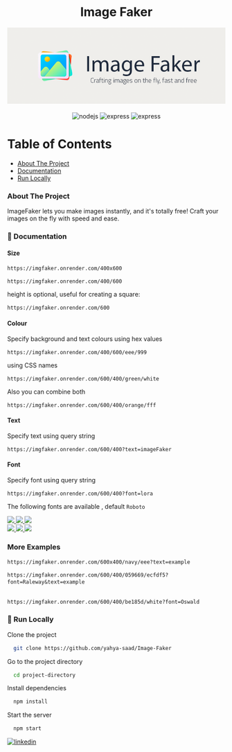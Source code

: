<div align="center">
  <h1>Image Faker </h1>
  <img src="./src/public/img/repo-img.png" alt="main image">
    <br>
    <br>
      <img src="https://img.shields.io/badge/Node%20js-339933?style=for-the-badge&logo=nodedotjs&logoColor=white" alt="nodejs" />
      <img src="https://img.shields.io/badge/Express%20js-000000?style=for-the-badge&logo=express&logoColor=white" alt="express" />
      <img src="https://img.shields.io/badge/canvas-000000?style=for-the-badge&logoColor=white" alt="express" />
  </div>

# Table of Contents

- [About The Project](#about-the-project)
- [Documentation](#notebook_with_decorative_cover-documentation)
- [Run Locally](#running-run-locally)

<!-- About the Project -->

### About The Project

ImageFaker lets you make images instantly, and it's totally free! Craft your images on the fly with speed and ease.

<!-- Documentation -->

### :notebook_with_decorative_cover: Documentation

#### Size

```
https://imgfaker.onrender.com/400x600
```

```
https://imgfaker.onrender.com/400/600
```

height is optional, useful for creating a square:

```
https://imgfaker.onrender.com/600
```

#### Colour

Specify background and text colours using hex values

```
https://imgfaker.onrender.com/400/600/eee/999
```

using CSS names

```
https://imgfaker.onrender.com/600/400/green/white
```

Also you can combine both

```
https://imgfaker.onrender.com/600/400/orange/fff
```

#### Text

Specify text using query string

```
https://imgfaker.onrender.com/600/400?text=imageFaker
```

#### Font

Specify font using query string

```
https://imgfaker.onrender.com/600/400?font=lora
```

The following fonts are available , default `Roboto`

<div class="doc-fonts">
  <div>
  <a href="https://imgfaker.onrender.com/250/50/EEE/31343C?font=Roboto&amp;text=Roboto" target="_blank">
    <img src="https://imgfaker.onrender.com/250/50/EEE/31343C?font=Roboto&amp;text=Roboto">
  </a>
  <a href="https://imgfaker.onrender.com/250/50/EEE/31343C?font=Lora&amp;text=Lora" target="_blank">
    <img src="https://imgfaker.onrender.com/250/50/EEE/31343C?font=Lora&amp;text=Lora">
  </a>
  <a href="https://imgfaker.onrender.com/250/50/EEE/31343C?font=Roboto&amp;text=OpenSans" target="_blank">
    <img src="https://imgfaker.onrender.com/250/50/EEE/31343C?font=OpenSans&amp;text=OpenSans">
  </a>
  </div>

  <div>
   <a href="https://imgfaker.onrender.com/250/50/EEE/31343C?font=Oswald&amp;text=Oswald" target="_blank">
    <img src="https://imgfaker.onrender.com/250/50/EEE/31343C?font=Oswald&amp;text=Oswald">
  </a>
  <a href="https://imgfaker.onrender.com/250/50/EEE/31343C?font=PlayfairDisplay&amp;text=PlayfairDisplay" target="_blank">
    <img src="https://imgfaker.onrender.com/250/50/EEE/31343C?font=PlayfairDisplay&amp;text=PlayfairDisplay">
  </a>
  <a href="https://imgfaker.onrender.com/250/50/EEE/31343C?font=Raleway&amp;text=Raleway" target="_blank">
    <img src="https://imgfaker.onrender.com/250/50/EEE/31343C?font=Raleway&amp;text=Raleway">
  </a>
  </div>
  </div>

### More Examples

```
https://imgfaker.onrender.com/600x400/navy/eee?text=example
```

```
https://imgfaker.onrender.com/600/400/059669/ecfdf5?font=Raleway&text=example
```

```

https://imgfaker.onrender.com/600/400/be185d/white?font=Oswald
```

<!-- Run Locally -->

### :running: Run Locally

Clone the project

```bash
  git clone https://github.com/yahya-saad/Image-Faker
```

Go to the project directory

```bash
  cd project-directory
```

Install dependencies

```bash
  npm install
```

Start the server

```bash
  npm start
```

[![linkedin](https://img.shields.io/badge/linkedin-0A66C2?style=for-the-badge&logo=linkedin&logoColor=white)](https://www.linkedin.com/in/yahya-saad)
